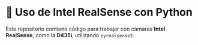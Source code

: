 # 📸 Uso de Intel RealSense con Python

Este repositorio contiene código para trabajar con cámaras **Intel RealSense**, como la **D435i**, utilizando `pyrealsense2`.  
